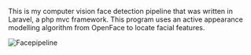 This is my computer vision face detection pipeline that was written in Laravel, a php mvc framework. 
This program uses an active appearance modelling algorithm from OpenFace to locate facial features. 

![Facepipeline](https://ibb.co/dxfXAa "Optional title")
